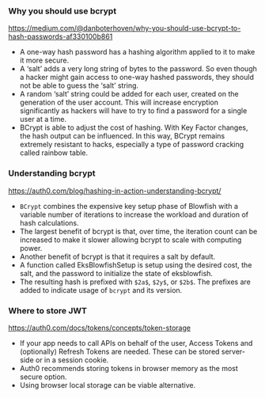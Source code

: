 ### Why you should use bcrypt
https://medium.com/@danboterhoven/why-you-should-use-bcrypt-to-hash-passwords-af330100b861

* A one-way hash password has a hashing algorithm applied to it to make it more secure.
* A ‘salt’ adds a very long string of bytes to the password. So even though a hacker might gain access to one-way hashed passwords, they should not be able to guess the ‘salt’ string.
* A random ‘salt’ string could be added for each user, created on the generation of the user account. This will increase encryption significantly as hackers will have to try to find a password for a single user at a time.
* BCrypt is able to adjust the cost of hashing. With Key Factor changes, the hash output can be influenced. In this way, BCrypt remains extremely resistant to hacks, especially a type of password cracking called rainbow table.

### Understanding bcrypt
https://auth0.com/blog/hashing-in-action-understanding-bcrypt/

* `BCrypt` combines the expensive key setup phase of Blowfish with a variable number of iterations to increase the workload and duration of hash calculations.
* The largest benefit of bcrypt is that, over time, the iteration count can be increased to make it slower allowing bcrypt to scale with computing power.
* Another benefit of bcrypt is that it requires a salt by default.
* A function called EksBlowfishSetup is setup using the desired cost, the salt, and the password to initialize the state of eksblowfish.
* The resulting hash is prefixed with `$2a$`, `$2y$`, or `$2b$`. The prefixes are added to indicate usage of `bcrypt` and its version.

### Where to store JWT
https://auth0.com/docs/tokens/concepts/token-storage

* If your app needs to call APIs on behalf of the user, Access Tokens and (optionally) Refresh Tokens are needed. These can be stored server-side or in a session cookie.
* Auth0 recommends storing tokens in browser memory as the most secure option.
* Using browser local storage can be viable alternative.
